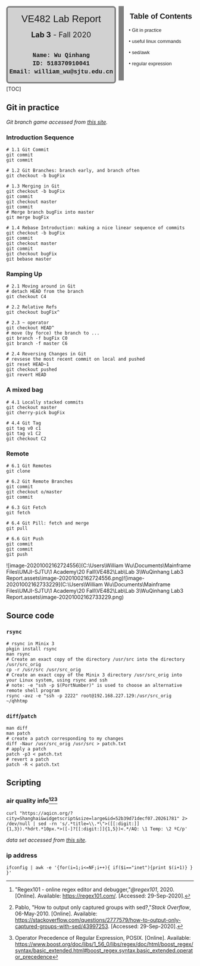 <div style="width:60%;height:200px;text-align:center;border:14px solid #808080;border-top:none;border-left:none;border-bottom:none;display:inline-block">
    <div style="border:4px solid #808080;border-radius:8px;width:95%;height:100%;background-color: rgb(209, 209, 209);">
        <div style="width:100%;height:30%;text-align:center;line-height:60px;font-size:26px;font-family:'Lucida Sans', 'Lucida Sans Regular', 'Lucida Grande', 'Lucida Sans Unicode', Geneva, Verdana, sans-serif;">VE482 Lab Report</div>
        <div style="width:100%;height:18%;text-align:center;line-height:26px;font-size:20px;font-familny:'Lucida Sans', 'Lucida Sans Regular', 'Lucida Grande', 'Lucida Sans Unicode', Geneva, Verdana, sans-serif;"><b>Lab 3</b> - Fall 2020</div>
        <div style="width:100%;height:57%;text-align:center;font-size:16px;line-height:22px;font-family: 'Courier New', Courier, monospace;font-weight:300;"><br><b>Name: Wu Qinhang<br>ID: 518370910041<br>Email: william_wu@sjtu.edu.cn<br></b></div>
    </div>
</div>
<div style="width:35%;height:200px;display:inline-block;float:right">
    <div style="width:100%;height:25%;text-align:center;line-height:55px;font-size:20px;font-family:'Lucida Sans', 'Lucida Sans Regular', 'Lucida Grande', 'Lucida Sans Unicode', Geneva, Verdana, sans-serif;"><b>Table of Contents</b></div>
    <div style="width:100%;height:75%;text-align:left;margin-left:2px;line-height:30px;font-size:13px;font-family:Verdana, Geneva, Tahoma, sans-serif;font-weight:300;">• Git in practice<br>• useful linux commands<br>• sed/awk<br>• regular expression</div>
</div>



[TOC]

## Git in practice

*Git branch game accessed from [this site](https://learngitbranching.js.org/?locale=en_US).*

### Introduction Sequence

```shell
# 1.1 Git Commit
git commit
git commit
```

```shell
# 1.2 Git Branches: branch early, and branch often
git checkout -b bugFix
```

```shell
# 1.3 Merging in Git
git checkout -b bugFix
git commit
git checkout master
git commit
# Merge branch bugFix into master
git merge bugFix
```

```shell
# 1.4 Rebase Introduction: making a nice linear sequence of commits
git checkout -b bugFix
git commit
git checkout master
git commit
git checkout bugFix
git bebase master
```

### Ramping Up

```shell
# 2.1 Moving around in Git
# detach HEAD from the branch
git checkout C4
```

```shell
# 2.2 Relative Refs
git checkout bugFix^
```

```shell
# 2.3 ~ operator
git checkout HEAD^
# move (by force) the branch to ...
git branch -f bugFix C0
git branch -f master C6
```

```shell
# 2.4 Reversing Changes in Git
# revsese the most recent commit on local and pushed
git reset HEAD~1
git checkout pushed
git revert HEAD
```

### A mixed bag

```shell
# 4.1 Locally stacked commits
git checkout master
git cherry-pick bugFix
```

```shell
# 4.4 Git Tag
git tag v0 c1
git tag v1 C2
git checkout C2
```

### Remote

```shell
# 6.1 Git Remotes
git clone
```

```shell
# 6.2 Git Remote Branches
git commit
git checkout o/master
git commit
```

```shell
# 6.3 Git Fetch
git fetch
```

```shell
# 6.4 Git Pill: fetch and merge
git pull
```

```shell
# 6.6 Git Push
git commit
git commit
git push
```

![image-20201002162724556](C:\Users\William Wu\Documents\Mainframe Files\UMJI-SJTU\1 Academy\20 Fall\VE482\Lab\Lab 3\WuQinhang Lab3 Report.assets\image-20201002162724556.png)![image-20201002162733229](C:\Users\William Wu\Documents\Mainframe Files\UMJI-SJTU\1 Academy\20 Fall\VE482\Lab\Lab 3\WuQinhang Lab3 Report.assets\image-20201002162733229.png)

## Source code

### `rsync`

```shell
# rsync in Minix 3
pkgin install rsync
man rsync
# Create an exact copy of the directory /usr/src into the directory /usr/src_orig
cp -r /usr/src /usr/src_orig
# Create an exact copy of the Minix 3 directory /usr/src_orig into your Linux system, using rsync and ssh
# note: -e "ssh -p $(PortNumber)" is used to choose an alternative remote shell program
rsync -avz -e "ssh -p 2222" root@192.168.227.129:/usr/src_orig ~/qhhtmp
```

### `diff`/`patch`

```shell
man diff
man patch
# create a patch corresponding to my changes
diff -Naur /usr/src_orig /usr/src > patch.txt
# apply a patch
patch -p3 < patch.txt
# revert a patch
patch -R < patch.txt
```

## Scripting

### air quality info[^1][^2][^3]

```shell
curl "https://aqicn.org/?city=Shanghai&widgetscript&size=large&id=52b39d71decf07.20261781" 2> /dev/null | sed -rn 's/.*title=\\.*\">([[:digit:]]{1,3}).*hdrt.*10px.*>([-]?[[:digit:]]{1,5})<.*/AQ: \1 Temp: \2 ºC/p'
```

*data set accessed from [this site](https://aqicn.org/?city=Shanghai&widgetscript&size=large&id=52b39d71decf07.20261781).*

### ip address

```shell
ifconfig | awk -e '{for(i=1;i<=NF;i++){ if($i=="inet"){print $(i+1)} } }'
```

[^1]: "Regex101 - online regex editor and debugger,"*@regex101*, 2020. [Online]. Available: https://regex101.com/. [Accessed: 29-Sep-2020].
[^2]: Pablo, "How to output only captured groups with sed?,"*Stack Overflow*, 06-May-2010. [Online]. Available: https://stackoverflow.com/questions/2777579/how-to-output-only-captured-groups-with-sed/43997253. [Accessed: 29-Sep-2020].
[^3]: Operator Precedence of Regular Expression, POSIX. [Online]. Available: https://www.boost.org/doc/libs/1_56_0/libs/regex/doc/html/boost_regex/syntax/basic_extended.html#boost_regex.syntax.basic_extended.operator_precedence


